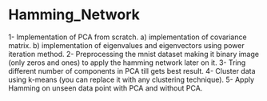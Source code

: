 # Hamming_Network
1- Implementation of PCA from scratch. 
    a) implementation of covariance matrix. 
    b) implementation of eigenvalues and eigenvectors using power iteration method.
2- Preprocessing the mnist dataset making it binary image (only zeros and ones) to apply the hamming network later on it.
3- Tring different number of components in PCA till gets best result.
4- Cluster data using k-means (you can replace it with any clustering technique).
5- Apply Hamming on unseen data point with PCA and without PCA.
